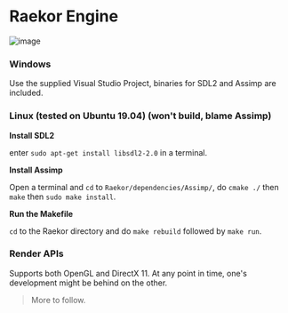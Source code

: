 # Raekor Engine

![image](https://i.imgur.com/nXhVK2H.png)

### Windows
Use the supplied Visual Studio Project, binaries for SDL2 and Assimp are included.

### Linux (tested on Ubuntu 19.04) (**won't build, blame Assimp**)
**Install SDL2**

enter `sudo apt-get install libsdl2-2.0` in a terminal.

**Install Assimp**

Open a terminal and `cd` to `Raekor/dependencies/Assimp/`, do `cmake ./` then `make` then `sudo make install`.

**Run the Makefile**

`cd` to the Raekor directory and do `make rebuild` followed by `make run`.

### Render APIs
Supports both OpenGL and DirectX 11. At any point in time, one's development might be behind on the other.

> More to follow.
